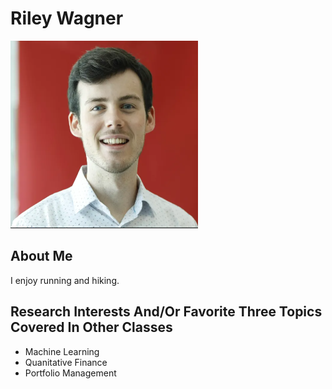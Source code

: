 # Riley Wagner

![Riley Wagner](../images/riley.wagner.png)

## About Me

I enjoy running and hiking.

## Research Interests And/Or Favorite Three Topics Covered In Other Classes
- Machine Learning
- Quanitative Finance
- Portfolio Management

